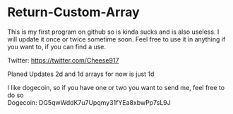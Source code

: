 # Return-Custom-Array
This is my first program on github so is kinda sucks and is also useless. I will update it once or twice sometime soon. Feel free to use it in anything if you want to, if you can find a use. 

Twitter: https://twitter.com/Cheese917

Planed Updates 
2d and 1d arrays for now is just 1d 

I like dogecoin, so if you have one or two you want to send me, feel free to do so                                                      
Dogecoin: DG5qwWddK7u7Upqmy31fYEa8xbwPp7sL9J
